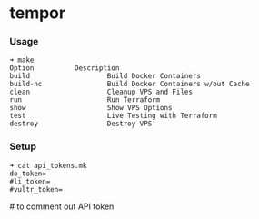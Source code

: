 # tempor

### Usage
```
➜ make
Option			Description
build                   Build Docker Containers
build-nc                Build Docker Containers w/out Cache
clean                   Cleanup VPS and Files
run                     Run Terraform
show                    Show VPS Options
test                    Live Testing with Terraform
destroy                 Destroy VPS'
```

### Setup

```
➜ cat api_tokens.mk
do_token=
#li_token=
#vultr_token=
```
\# to comment out API token
